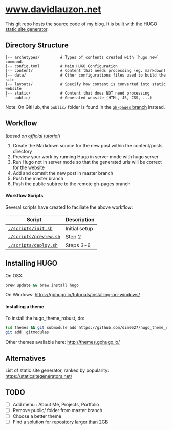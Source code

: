 # www.davidlauzon.net
This git repo hosts the source code of my blog. It is built with the [HUGO static site generator](http://gohugo.io/).


## Directory Structure
```
|-- archetypes/         # Types of contents created with `hugo new` command.
|-- config.toml         # Main HUGO Configuration
|-- content/            # Content that needs processing (eg. markdown)
|-- data/               # Other configurations files used to build the site
|-- layouts/            # Specify how content is converted into static website
|-- static/             # Content that does NOT need processing
`-- public/             # Generated website (HTML, JS, CSS, ...)
```
Note: On GitHub, the `public/` folder is found in the [`gh-pages` branch](/tree/gh-pages) instead.


## Workflow
(_based on [official tutorial](https://gohugo.io/tutorials/github-pages-blog/)_)
1. Create the Markdown source for the new post within the content/posts directory
2. Preview your work by running Hugo in server mode with hugo server
3. Run Hugo not in server mode so that the generated urls will be correct for the website
4. Add and commit the new post in master branch
5. Push the master branch
6. Push the public subtree to the remote gh-pages branch

#### Workflow Scripts
Several scripts have created to faciliate the above workflow:

| Script | Description |
| ------ | ----------- |
| [`./scripts/init.sh`](scripts/init.sh) | Initial setup |
| [`./scripts/preview.sh`](scripts/preview.sh) | Step 2 |
| [`./scripts/deploy.sh`](scripts/deploy.sh) | Steps 3-6 |


## Installing HUGO
On OSX:
```bash
brew update && brew install hugo
```
On Windows:
https://gohugo.io/tutorials/installing-on-windows/

#### Installing a theme
To install the hugo_theme_robust, do:
```bash
(cd themes && git submodule add https://github.com/dim0627/hugo_theme_robust.git)
git add .gitmodules
```
Other themes available here: http://themes.gohugo.io/

## Alternatives
List of static site generator, ranked by popularity: https://staticsitegenerators.net/


## TODO
- [ ] Add menu : About Me, Projects, Portfolio
- [ ] Remove public/ folder from master branch
- [ ] Choose a better theme
- [ ] Find a solution for [repository larger than 2GB](https://blog.bitbucket.org/2014/05/30/repository-size-limits/)